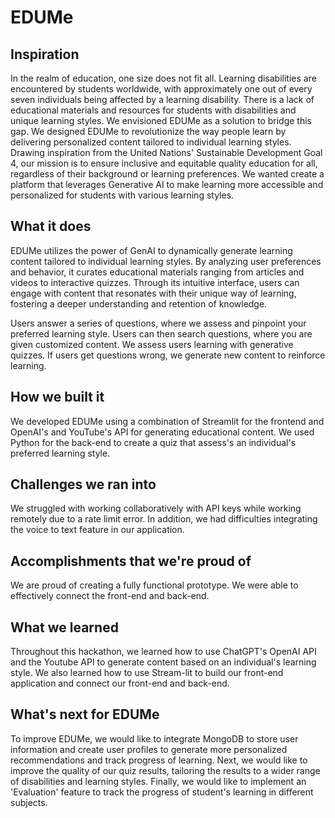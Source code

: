 # EDUMe

## Inspiration
In the realm of education, one size does not fit all. Learning disabilities are encountered by students worldwide, with approximately one out of every seven individuals being affected by a learning disability. There is a lack of educational materials and resources for students with disabilities and unique learning styles. We envisioned EDUMe as a solution to bridge this gap. We designed EDUMe to revolutionize the way people learn by delivering personalized content tailored to individual learning styles. Drawing inspiration from the United Nations' Sustainable Development Goal 4, our mission is to ensure inclusive and equitable quality education for all, regardless of their background or learning preferences. We wanted create a platform that leverages Generative AI to make learning more accessible and personalized for students with various learning styles. 

## What it does
EDUMe utilizes the power of GenAI to dynamically generate learning content tailored to individual learning styles. By analyzing user preferences and behavior, it curates educational materials ranging from articles and videos to interactive quizzes. Through its intuitive interface, users can engage with content that resonates with their unique way of learning, fostering a deeper understanding and retention of knowledge. 

Users answer a series of questions, where we assess and pinpoint your preferred learning style. Users can then search questions, where you are given customized content. We assess users learning with generative quizzes. If users get questions wrong, we generate new content to reinforce learning. 

## How we built it
We developed EDUMe using a combination of Streamlit for the frontend and OpenAI's and YouTube's API for generating educational content. We used Python for the back-end to create a quiz that assess's an individual's preferred learning style.

## Challenges we ran into
We struggled with working collaboratively with API keys while working remotely due to a rate limit error. In addition, we had difficulties integrating the voice to text feature in our application. 

## Accomplishments that we're proud of
We are proud of creating a fully functional prototype. We were able to effectively connect the front-end and back-end. 

## What we learned
Throughout this hackathon, we learned how to use ChatGPT's OpenAI API and the Youtube API to generate content based on an individual's learning style. We also learned how to use Stream-lit to build our front-end application and connect our front-end and back-end. 

## What's next for EDUMe
To improve EDUMe, we would like to integrate MongoDB to store user information and create user profiles to generate more personalized recommendations and track progress of learning. Next, we would like to improve the quality of our quiz results, tailoring the results to a wider range of disabilities and learning styles. Finally, we would like to implement an 'Evaluation' feature to track the progress of student's learning in different subjects. 
